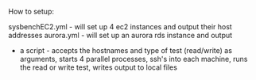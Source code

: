How to setup:

sysbenchEC2.yml - will set up 4 ec2 instances and output their host addresses
aurora.yml - will set up an aurora rds instance and output


- a script - accepts the hostnames and type of test (read/write) as arguments, starts 4 parallel processes, ssh's into each machine, runs the read or write test, writes output to local files

